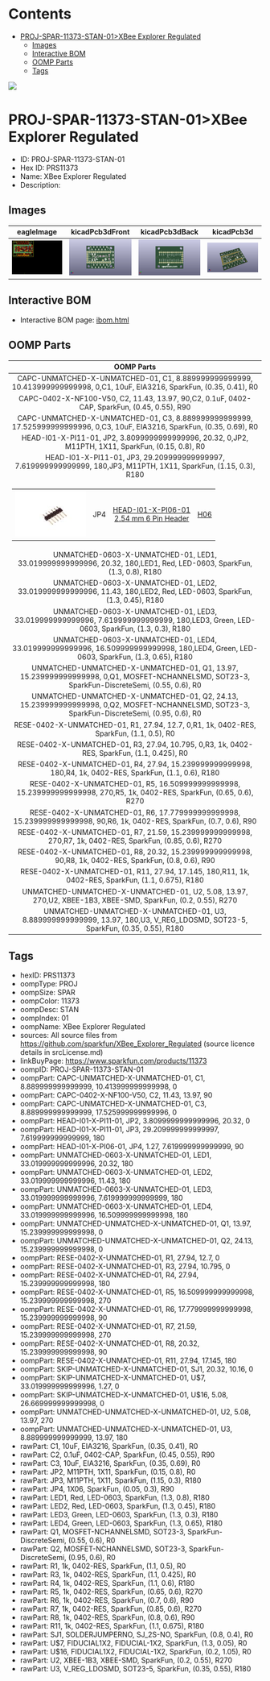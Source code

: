 



Contents
========

* [PROJ-SPAR-11373-STAN-01>XBee Explorer Regulated](#proj-spar-11373-stan-01xbee-explorer-regulated)
	* [Images](#images)
	* [Interactive BOM](#interactive-bom)
	* [OOMP Parts](#oomp-parts)
	* [Tags](#tags)
  
![][im]
# PROJ-SPAR-11373-STAN-01>XBee Explorer Regulated

- ID: PROJ-SPAR-11373-STAN-01
- Hex ID: PRS11373
- Name: XBee Explorer Regulated
- Description: 

## Images
  
  

|eagleImage|kicadPcb3dFront|kicadPcb3dBack|kicadPcb3d|
| :---: | :---: | :---: | :---: |
|[![eagleImage](eagleImage_140.png)](eagleImage_600.png)|[![kicadPcb3dFront](kicadPcb3dFront_140.png)](kicadPcb3dFront_600.png)|[![kicadPcb3dBack](kicadPcb3dBack_140.png)](kicadPcb3dBack_600.png)|[![kicadPcb3d](kicadPcb3d_140.png)](kicadPcb3d_600.png)|

## Interactive BOM

- Interactive BOM page: [ibom.html](kicad/bom/ibom.html)

## OOMP Parts
  

|OOMP Parts|
| :---: |
|CAPC-UNMATCHED-X-UNMATCHED-01, C1, 8.889999999999999, 10.413999999999998, 0,C1, 10uF, EIA3216, SparkFun, (0.35, 0.41), R0|
|CAPC-0402-X-NF100-V50, C2, 11.43, 13.97, 90,C2, 0.1uF, 0402-CAP, SparkFun, (0.45, 0.55), R90|
|CAPC-UNMATCHED-X-UNMATCHED-01, C3, 8.889999999999999, 17.525999999999996, 0,C3, 10uF, EIA3216, SparkFun, (0.35, 0.69), R0|
|HEAD-I01-X-PI11-01, JP2, 3.8099999999999996, 20.32, 0,JP2, M11PTH, 1X11, SparkFun, (0.15, 0.8), R0|
|HEAD-I01-X-PI11-01, JP3, 29.209999999999997, 7.619999999999999, 180,JP3, M11PTH, 1X11, SparkFun, (1.15, 0.3), R180|
|<table><tr><td>![HEAD-I01-X-PI06-01](https://raw.githubusercontent.com/oomlout/oomlout_OOMP_parts/main/HEAD-I01-X-PI06-01/image_140.jpg)</td><td> JP4</td><td>[HEAD-I01-X-PI06-01<br>2.54 mm 6 Pin Header](https://github.com/oomlout/oomlout_OOMP_parts/tree/main/HEAD-I01-X-PI06-01/)</td><td>[H06](https://github.com/oomlout/oomlout_OOMP_parts/tree/main/HEAD-I01-X-PI06-01/)</td></tr></table>|
|UNMATCHED-0603-X-UNMATCHED-01, LED1, 33.019999999999996, 20.32, 180,LED1, Red, LED-0603, SparkFun, (1.3, 0.8), R180|
|UNMATCHED-0603-X-UNMATCHED-01, LED2, 33.019999999999996, 11.43, 180,LED2, Red, LED-0603, SparkFun, (1.3, 0.45), R180|
|UNMATCHED-0603-X-UNMATCHED-01, LED3, 33.019999999999996, 7.619999999999999, 180,LED3, Green, LED-0603, SparkFun, (1.3, 0.3), R180|
|UNMATCHED-0603-X-UNMATCHED-01, LED4, 33.019999999999996, 16.509999999999998, 180,LED4, Green, LED-0603, SparkFun, (1.3, 0.65), R180|
|UNMATCHED-UNMATCHED-X-UNMATCHED-01, Q1, 13.97, 15.239999999999998, 0,Q1, MOSFET-NCHANNELSMD, SOT23-3, SparkFun-DiscreteSemi, (0.55, 0.6), R0|
|UNMATCHED-UNMATCHED-X-UNMATCHED-01, Q2, 24.13, 15.239999999999998, 0,Q2, MOSFET-NCHANNELSMD, SOT23-3, SparkFun-DiscreteSemi, (0.95, 0.6), R0|
|RESE-0402-X-UNMATCHED-01, R1, 27.94, 12.7, 0,R1, 1k, 0402-RES, SparkFun, (1.1, 0.5), R0|
|RESE-0402-X-UNMATCHED-01, R3, 27.94, 10.795, 0,R3, 1k, 0402-RES, SparkFun, (1.1, 0.425), R0|
|RESE-0402-X-UNMATCHED-01, R4, 27.94, 15.239999999999998, 180,R4, 1k, 0402-RES, SparkFun, (1.1, 0.6), R180|
|RESE-0402-X-UNMATCHED-01, R5, 16.509999999999998, 15.239999999999998, 270,R5, 1k, 0402-RES, SparkFun, (0.65, 0.6), R270|
|RESE-0402-X-UNMATCHED-01, R6, 17.779999999999998, 15.239999999999998, 90,R6, 1k, 0402-RES, SparkFun, (0.7, 0.6), R90|
|RESE-0402-X-UNMATCHED-01, R7, 21.59, 15.239999999999998, 270,R7, 1k, 0402-RES, SparkFun, (0.85, 0.6), R270|
|RESE-0402-X-UNMATCHED-01, R8, 20.32, 15.239999999999998, 90,R8, 1k, 0402-RES, SparkFun, (0.8, 0.6), R90|
|RESE-0402-X-UNMATCHED-01, R11, 27.94, 17.145, 180,R11, 1k, 0402-RES, SparkFun, (1.1, 0.675), R180|
|UNMATCHED-UNMATCHED-X-UNMATCHED-01, U2, 5.08, 13.97, 270,U2, XBEE-1B3, XBEE-SMD, SparkFun, (0.2, 0.55), R270|
|UNMATCHED-UNMATCHED-X-UNMATCHED-01, U3, 8.889999999999999, 13.97, 180,U3, V_REG_LDOSMD, SOT23-5, SparkFun, (0.35, 0.55), R180|

## Tags

- hexID: PRS11373
- oompType: PROJ
- oompSize: SPAR
- oompColor: 11373
- oompDesc: STAN
- oompIndex: 01
- oompName: XBee Explorer Regulated
- sources: All source files from https://github.com/sparkfun/XBee_Explorer_Regulated (source licence details in srcLicense.md)
- linkBuyPage: https://www.sparkfun.com/products/11373
- oompID: PROJ-SPAR-11373-STAN-01
- oompPart: CAPC-UNMATCHED-X-UNMATCHED-01, C1, 8.889999999999999, 10.413999999999998, 0
- oompPart: CAPC-0402-X-NF100-V50, C2, 11.43, 13.97, 90
- oompPart: CAPC-UNMATCHED-X-UNMATCHED-01, C3, 8.889999999999999, 17.525999999999996, 0
- oompPart: HEAD-I01-X-PI11-01, JP2, 3.8099999999999996, 20.32, 0
- oompPart: HEAD-I01-X-PI11-01, JP3, 29.209999999999997, 7.619999999999999, 180
- oompPart: HEAD-I01-X-PI06-01, JP4, 1.27, 7.619999999999999, 90
- oompPart: UNMATCHED-0603-X-UNMATCHED-01, LED1, 33.019999999999996, 20.32, 180
- oompPart: UNMATCHED-0603-X-UNMATCHED-01, LED2, 33.019999999999996, 11.43, 180
- oompPart: UNMATCHED-0603-X-UNMATCHED-01, LED3, 33.019999999999996, 7.619999999999999, 180
- oompPart: UNMATCHED-0603-X-UNMATCHED-01, LED4, 33.019999999999996, 16.509999999999998, 180
- oompPart: UNMATCHED-UNMATCHED-X-UNMATCHED-01, Q1, 13.97, 15.239999999999998, 0
- oompPart: UNMATCHED-UNMATCHED-X-UNMATCHED-01, Q2, 24.13, 15.239999999999998, 0
- oompPart: RESE-0402-X-UNMATCHED-01, R1, 27.94, 12.7, 0
- oompPart: RESE-0402-X-UNMATCHED-01, R3, 27.94, 10.795, 0
- oompPart: RESE-0402-X-UNMATCHED-01, R4, 27.94, 15.239999999999998, 180
- oompPart: RESE-0402-X-UNMATCHED-01, R5, 16.509999999999998, 15.239999999999998, 270
- oompPart: RESE-0402-X-UNMATCHED-01, R6, 17.779999999999998, 15.239999999999998, 90
- oompPart: RESE-0402-X-UNMATCHED-01, R7, 21.59, 15.239999999999998, 270
- oompPart: RESE-0402-X-UNMATCHED-01, R8, 20.32, 15.239999999999998, 90
- oompPart: RESE-0402-X-UNMATCHED-01, R11, 27.94, 17.145, 180
- oompPart: SKIP-UNMATCHED-X-UNMATCHED-01, SJ1, 20.32, 10.16, 0
- oompPart: SKIP-UNMATCHED-X-UNMATCHED-01, U$7, 33.019999999999996, 1.27, 0
- oompPart: SKIP-UNMATCHED-X-UNMATCHED-01, U$16, 5.08, 26.669999999999998, 0
- oompPart: UNMATCHED-UNMATCHED-X-UNMATCHED-01, U2, 5.08, 13.97, 270
- oompPart: UNMATCHED-UNMATCHED-X-UNMATCHED-01, U3, 8.889999999999999, 13.97, 180
- rawPart: C1, 10uF, EIA3216, SparkFun, (0.35, 0.41), R0
- rawPart: C2, 0.1uF, 0402-CAP, SparkFun, (0.45, 0.55), R90
- rawPart: C3, 10uF, EIA3216, SparkFun, (0.35, 0.69), R0
- rawPart: JP2, M11PTH, 1X11, SparkFun, (0.15, 0.8), R0
- rawPart: JP3, M11PTH, 1X11, SparkFun, (1.15, 0.3), R180
- rawPart: JP4, 1X06, SparkFun, (0.05, 0.3), R90
- rawPart: LED1, Red, LED-0603, SparkFun, (1.3, 0.8), R180
- rawPart: LED2, Red, LED-0603, SparkFun, (1.3, 0.45), R180
- rawPart: LED3, Green, LED-0603, SparkFun, (1.3, 0.3), R180
- rawPart: LED4, Green, LED-0603, SparkFun, (1.3, 0.65), R180
- rawPart: Q1, MOSFET-NCHANNELSMD, SOT23-3, SparkFun-DiscreteSemi, (0.55, 0.6), R0
- rawPart: Q2, MOSFET-NCHANNELSMD, SOT23-3, SparkFun-DiscreteSemi, (0.95, 0.6), R0
- rawPart: R1, 1k, 0402-RES, SparkFun, (1.1, 0.5), R0
- rawPart: R3, 1k, 0402-RES, SparkFun, (1.1, 0.425), R0
- rawPart: R4, 1k, 0402-RES, SparkFun, (1.1, 0.6), R180
- rawPart: R5, 1k, 0402-RES, SparkFun, (0.65, 0.6), R270
- rawPart: R6, 1k, 0402-RES, SparkFun, (0.7, 0.6), R90
- rawPart: R7, 1k, 0402-RES, SparkFun, (0.85, 0.6), R270
- rawPart: R8, 1k, 0402-RES, SparkFun, (0.8, 0.6), R90
- rawPart: R11, 1k, 0402-RES, SparkFun, (1.1, 0.675), R180
- rawPart: SJ1, SOLDERJUMPERNO, SJ_2S-NO, SparkFun, (0.8, 0.4), R0
- rawPart: U$7, FIDUCIAL1X2, FIDUCIAL-1X2, SparkFun, (1.3, 0.05), R0
- rawPart: U$16, FIDUCIAL1X2, FIDUCIAL-1X2, SparkFun, (0.2, 1.05), R0
- rawPart: U2, XBEE-1B3, XBEE-SMD, SparkFun, (0.2, 0.55), R270
- rawPart: U3, V_REG_LDOSMD, SOT23-5, SparkFun, (0.35, 0.55), R180



[im]: kicadPcb3d_450.png

